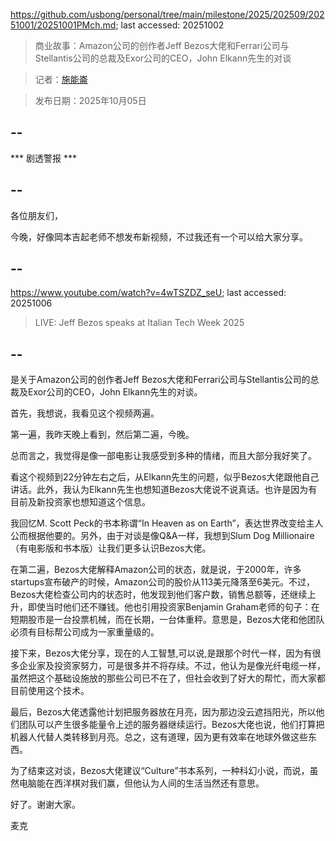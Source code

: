 https://github.com/usbong/personal/tree/main/milestone/2025/202509/20251001/20251001PMch.md; last accessed: 20251002

> 商业故事：Amazon公司的创作者Jeff Bezos大佬和Ferrari公司与Stellantis公司的总裁及Exor公司的CEO，John Elkann先生的对谈

> 记者：[施能崙](https://www.linkedin.com/in/michaelsyson/)

> 发布日期：2025年10月05日

## --

*** 剧透警报 ***

## --

各位朋友们，

今晚，好像岡本吉起老师不想发布新视频，不过我还有一个可以给大家分享。

## --

https://www.youtube.com/watch?v=4wTSZDZ_seU; last accessed: 20251006

> LIVE: Jeff Bezos speaks at Italian Tech Week 2025 

## --

是关于Amazon公司的创作者Jeff Bezos大佬和Ferrari公司与Stellantis公司的总裁及Exor公司的CEO，John Elkann先生的对谈。

首先，我想说，我看见这个视频两遍。

第一遍，我昨天晚上看到，然后第二遍，今晚。

总而言之，我觉得是像一部电影让我感受到多种的情绪，而且大部分我好笑了。

看这个视频到22分钟左右之后，从Elkann先生的问题，似乎Bezos大佬跟他自己讲话。此外，我认为Elkann先生也想知道Bezos大佬说不说真话。也许是因为有目前及新投资家也想知道这个信息。

我回忆M. Scott Peck的书本称谓“In Heaven as on Earth”，表达世界改变给主人公而根据他要的。另外，由于对谈是像Q&A一样，我想到Slum Dog Millionaire（有电影版和书本版）让我们更多认识Bezos大佬。

在第二遍，Bezos大佬解释Amazon公司的状态，就是说，于2000年，许多startups宣布破产的时候，Amazon公司的股价从113美元降落至6美元。不过，Bezos大佬检查公司内的状态时，他发现到他们客户数，销售总额等，还继续上升，即使当时他们还不赚钱。他也引用投资家Benjamin Graham老师的句子：在短期股市是一台投票机械，而在长期，一台体重秤。意思是，Bezos大佬和他团队必须有目标帮公司成为一家重量级的。

接下来，Bezos大佬分享，现在的人工智慧,可以说,是跟那个时代一样，因为有很多企业家及投资家努力，可是很多并不将存续。不过，他认为是像光纤电缆一样，虽然把这个基础设施放的那些公司已不在了，但社会收到了好大的帮忙，而大家都目前使用这个技术。

最后，Bezos大佬透露他计划把服务器放在月亮，因为那边没云遮挡阳光，所以他们团队可以产生很多能量令上述的服务器继续运行。Bezos大佬也说，他们打算把机器人代替人类转移到月亮。总之，这有道理，因为更有效率在地球外做这些东西。

为了结束这对谈，Bezos大佬建议“Culture”书本系列，一种科幻小说，而说，虽然电脑能在西洋棋对我们赢，但他认为人间的生活当然还有意思。

好了。谢谢大家。

麦克
